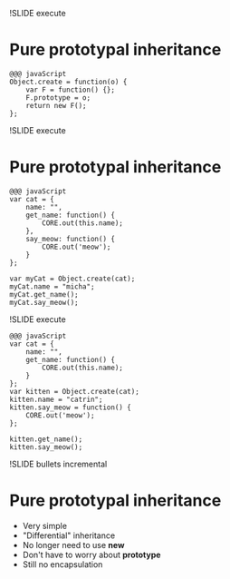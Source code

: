 !SLIDE execute
# Pure prototypal inheritance #

    @@@ javaScript
    Object.create = function(o) {
        var F = function() {};
        F.prototype = o;
        return new F();
    };

!SLIDE execute
# Pure prototypal inheritance #

    @@@ javaScript
    var cat = {
        name: "",
        get_name: function() {
            CORE.out(this.name);
        },
        say_meow: function() {
            CORE.out('meow');
        }
    };

    var myCat = Object.create(cat);
    myCat.name = "micha";
    myCat.get_name();
    myCat.say_meow();

!SLIDE execute

    @@@ javaScript
    var cat = {
        name: "",
        get_name: function() {
            CORE.out(this.name);
        }
    };
    var kitten = Object.create(cat);
    kitten.name = "catrin";
    kitten.say_meow = function() {
        CORE.out('meow');
    };

    kitten.get_name();
    kitten.say_meow();

!SLIDE bullets incremental
# Pure prototypal inheritance #

* Very simple
* "Differential" inheritance
* No longer need to use __new__
* Don't have to worry about __prototype__
* Still no encapsulation

